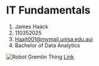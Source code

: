 # IT Fundamentals

1. James Haack
2. 110352025
3. Haajt001@mymail.unisa.edu.aui
4. Bachelor of Data Analytics

![Robot Gremlin Thing](https://upload.wikimedia.org/wikipedia/commons/0/03/Kismet-IMG_6007-black.jpg)
[Link](https://commons.wikimedia.org/wiki/File:Kismet-IMG_6007-black.jpg)